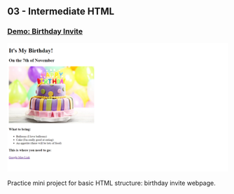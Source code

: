 ## 03 - Intermediate HTML

### [Demo: Birthday Invite](https://birthdayinvite.gdbecker.repl.co/)

!["Page"](./Page.png)

Practice mini project for basic HTML structure: birthday invite webpage.
